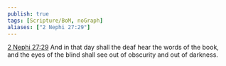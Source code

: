 ```yaml
---
publish: true
tags: [Scripture/BoM, noGraph]
aliases: ["2 Nephi 27:29"]
---
```

[2 Nephi 27:29](https://churchofjesuschrist.org/study/scriptures/bofm/2-ne/27?lang=eng&id=p29#p29) And in that day shall the deaf hear the words of the book, and the eyes of the blind shall see out of obscurity and out of darkness.
